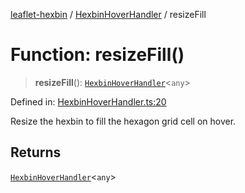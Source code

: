 [leaflet-hexbin](../../../globals.md) / [HexbinHoverHandler](../index.md) / resizeFill

# Function: resizeFill()

> **resizeFill**(): [`HexbinHoverHandler`](../../../interfaces/HexbinHoverHandler.md)\<`any`\>

Defined in: [HexbinHoverHandler.ts:20](https://github.com/lsdch/leaflet-hexbin/blob/d51d1f79bbf68a02c863ce063b78996b0fea3940/packages/leaflet-hexbin/src/HexbinHoverHandler.ts#L20)

Resize the hexbin to fill the hexagon grid cell on hover.

## Returns

[`HexbinHoverHandler`](../../../interfaces/HexbinHoverHandler.md)\<`any`\>
